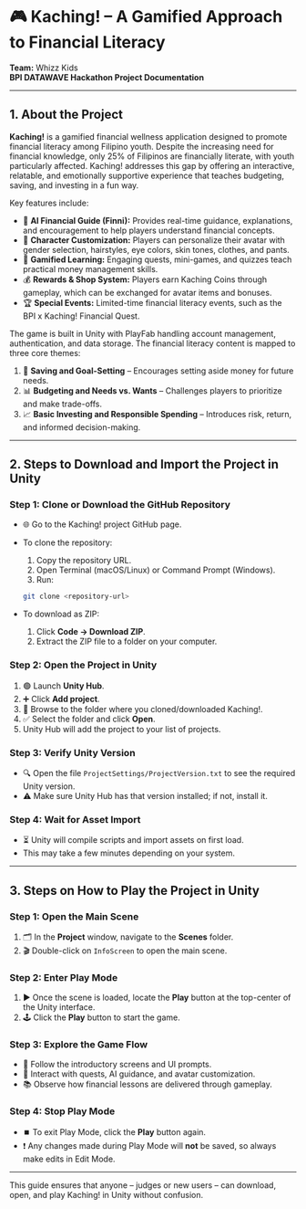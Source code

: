 # 🎮 Kaching! – A Gamified Approach to Financial Literacy

**Team:** Whizz Kids  
**BPI DATAWAVE Hackathon Project Documentation**

---

## 1. About the Project

**Kaching!** is a gamified financial wellness application designed to promote financial literacy among Filipino youth. Despite the increasing need for financial knowledge, only 25% of Filipinos are financially literate, with youth particularly affected. Kaching! addresses this gap by offering an interactive, relatable, and emotionally supportive experience that teaches budgeting, saving, and investing in a fun way.

Key features include:

- 🧠 **AI Financial Guide (Finni):** Provides real-time guidance, explanations, and encouragement to help players understand financial concepts.
- 👤 **Character Customization:** Players can personalize their avatar with gender selection, hairstyles, eye colors, skin tones, clothes, and pants.
- 🎯 **Gamified Learning:** Engaging quests, mini-games, and quizzes teach practical money management skills.
- 💰 **Rewards & Shop System:** Players earn Kaching Coins through gameplay, which can be exchanged for avatar items and bonuses.
- 🏆 **Special Events:** Limited-time financial literacy events, such as the BPI x Kaching! Financial Quest.

The game is built in Unity with PlayFab handling account management, authentication, and data storage. The financial literacy content is mapped to three core themes:

1. 💾 **Saving and Goal-Setting** – Encourages setting aside money for future needs.
2. 📊 **Budgeting and Needs vs. Wants** – Challenges players to prioritize and make trade-offs.
3. 📈 **Basic Investing and Responsible Spending** – Introduces risk, return, and informed decision-making.

---

## 2. Steps to Download and Import the Project in Unity

### Step 1: Clone or Download the GitHub Repository

- 🌐 Go to the Kaching! project GitHub page.
- To clone the repository:
  1. Copy the repository URL.
  2. Open Terminal (macOS/Linux) or Command Prompt (Windows).
  3. Run:

    ```bash
    git clone <repository-url>
    ```

- To download as ZIP:
  1. Click **Code → Download ZIP**.
  2. Extract the ZIP file to a folder on your computer.

### Step 2: Open the Project in Unity

1. 🟢 Launch **Unity Hub**.
2. ➕ Click **Add project**.
3. 📂 Browse to the folder where you cloned/downloaded Kaching!.
4. ✅ Select the folder and click **Open**.
5. Unity Hub will add the project to your list of projects.

### Step 3: Verify Unity Version

- 🔍 Open the file `ProjectSettings/ProjectVersion.txt` to see the required Unity version.
- ⚠️ Make sure Unity Hub has that version installed; if not, install it.

### Step 4: Wait for Asset Import

- ⏳ Unity will compile scripts and import assets on first load.
- This may take a few minutes depending on your system.

---

## 3. Steps on How to Play the Project in Unity

### Step 1: Open the Main Scene

1. 🗂️ In the **Project** window, navigate to the **Scenes** folder.
2. 🎬 Double-click on `InfoScreen` to open the main scene.

### Step 2: Enter Play Mode

1. ▶️ Once the scene is loaded, locate the **Play** button at the top-center of the Unity interface.
2. 🕹️ Click the **Play** button to start the game.

### Step 3: Explore the Game Flow

- 📝 Follow the introductory screens and UI prompts.
- 🧩 Interact with quests, AI guidance, and avatar customization.
- 📚 Observe how financial lessons are delivered through gameplay.

### Step 4: Stop Play Mode

- ⏹️ To exit Play Mode, click the **Play** button again.
- ❗ Any changes made during Play Mode will **not** be saved, so always make edits in Edit Mode.

---

This guide ensures that anyone – judges or new users – can download, open, and play Kaching! in Unity without confusion.
